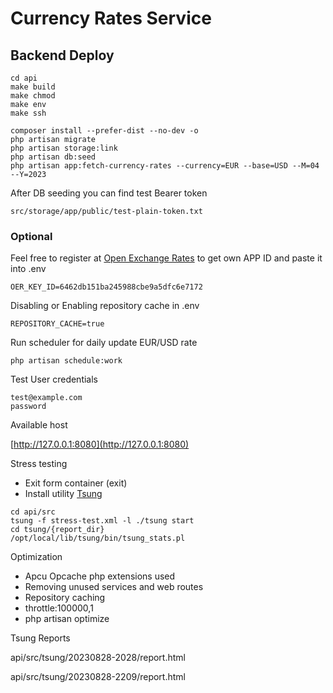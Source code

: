 # Currency Rates Service

## Backend Deploy

```
cd api
make build
make chmod
make env
make ssh

composer install --prefer-dist --no-dev -o
php artisan migrate
php artisan storage:link
php artisan db:seed
php artisan app:fetch-currency-rates --currency=EUR --base=USD --M=04 --Y=2023
```

After DB seeding you can find test Bearer token
```
src/storage/app/public/test-plain-token.txt
```

### Optional
Feel free to register at [Open Exchange Rates](https://openexchangerates.org) to get own APP ID and paste it into .env
```
OER_KEY_ID=6462db151ba245988cbe9a5dfc6e7172
```
Disabling or Enabling repository cache in .env
```
REPOSITORY_CACHE=true
```
Run scheduler for daily update EUR/USD rate

```
php artisan schedule:work
```

Test User credentials
```
test@example.com
password
```
Available host

[http://127.0.0.1:8080](http://127.0.0.1:8080)

Stress testing
- Exit form container (exit)
- Install utility [Tsung](http://tsung.erlang-projects.org/user_manual/index.html)

```
cd api/src
tsung -f stress-test.xml -l ./tsung start 
cd tsung/{report_dir}
/opt/local/lib/tsung/bin/tsung_stats.pl
```

Optimization

- Apcu Opcache php extensions used
- Removing unused services and web routes
- Repository caching
- throttle:100000,1
- php artisan optimize

Tsung Reports

api/src/tsung/20230828-2028/report.html

api/src/tsung/20230828-2209/report.html
